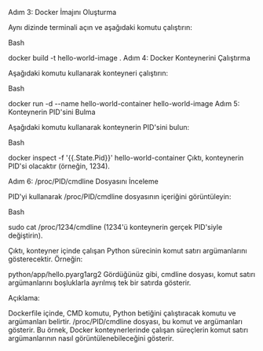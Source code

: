 Adım 3: Docker İmajını Oluşturma

Aynı dizinde terminali açın ve aşağıdaki komutu çalıştırın:

Bash

docker build -t hello-world-image .
Adım 4: Docker Konteynerini Çalıştırma

Aşağıdaki komutu kullanarak konteyneri çalıştırın:

Bash

docker run -d --name hello-world-container hello-world-image
Adım 5: Konteynerin PID'sini Bulma

Aşağıdaki komutu kullanarak konteynerin PID'sini bulun:

Bash

docker inspect -f '{{.State.Pid}}' hello-world-container
Çıktı, konteynerin PID'si olacaktır (örneğin, 1234).

Adım 6: /proc/PID/cmdline Dosyasını İnceleme

PID'yi kullanarak /proc/PID/cmdline dosyasının içeriğini görüntüleyin:

Bash

sudo cat /proc/1234/cmdline
(1234'ü konteynerin gerçek PID'siyle değiştirin).

Çıktı, konteyner içinde çalışan Python sürecinin komut satırı argümanlarını gösterecektir. Örneğin:

python/app/hello.pyarg1arg2
Gördüğünüz gibi, cmdline dosyası, komut satırı argümanlarını boşluklarla ayrılmış tek bir satırda gösterir.

Açıklama:

Dockerfile içinde, CMD komutu, Python betiğini çalıştıracak komutu ve argümanları belirtir.
/proc/PID/cmdline dosyası, bu komut ve argümanları gösterir.
Bu örnek, Docker konteynerlerinde çalışan süreçlerin komut satırı argümanlarının nasıl görüntülenebileceğini gösterir.
